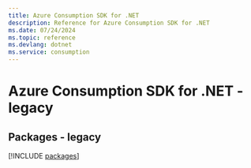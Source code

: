 ```yaml
---
title: Azure Consumption SDK for .NET
description: Reference for Azure Consumption SDK for .NET
ms.date: 07/24/2024
ms.topic: reference
ms.devlang: dotnet
ms.service: consumption
---
```

# Azure Consumption SDK for .NET - legacy
## Packages - legacy
[!INCLUDE [packages](consumption-index.md)]